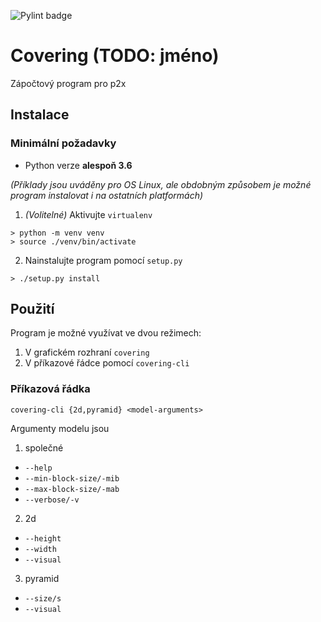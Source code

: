 ![Pylint badge](https://github.com/Jakoma02/covering/workflows/Pylint/badge.svg)

# Covering (TODO: jméno)
Zápočtový program pro p2x

## Instalace

### Minimální požadavky
- Python verze **alespoň 3.6**

_(Příklady jsou uváděny pro OS Linux, ale obdobným způsobem je možné
program instalovat i na ostatních platformách)_

1) _(Volitelné)_ Aktivujte `virtualenv`
```
> python -m venv venv
> source ./venv/bin/activate
```

2) Nainstalujte program pomocí `setup.py`
```
> ./setup.py install
```

## Použití
Program je možné využívat ve dvou režimech:
 1) V grafickém rozhraní `covering`
 2) V příkazové řádce pomocí `covering-cli`

### Příkazová řádka
```
covering-cli {2d,pyramid} <model-arguments>
```

Argumenty modelu jsou

1) společné
  - `--help`
  - `--min-block-size/-mib`
  - `--max-block-size/-mab`
  - `--verbose/-v`
2) 2d
  - `--height`
  - `--width`
  - `--visual` 
3) pyramid
  - `--size/s`
  - `--visual`
